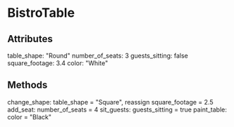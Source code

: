 # BistroTable

## Attributes
table_shape: "Round"
number_of_seats: 3
guests_sitting: false
square_footage: 3.4
color: "White"

## Methods
change_shape: table_shape = "Square", reassign square_footage = 2.5
add_seat: number_of_seats = 4
sit_guests: guests_sitting = true
paint_table: color = "Black"
